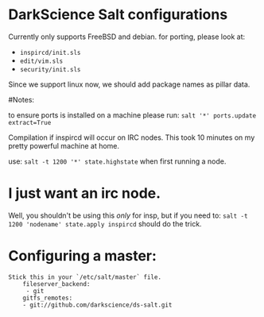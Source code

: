 # DarkScience Salt configurations

Currently only supports FreeBSD and debian.
for porting, please look at:

 * `inspircd/init.sls`
 * `edit/vim.sls`
 * `security/init.sls`

Since we support linux now, we should add package names as pillar data.

#Notes:

to ensure ports is installed on a machine please run:
`salt '*' ports.update extract=True`

Compilation if inspircd will occur on IRC nodes.
This took 10 minutes on my pretty powerful machine at home.

use:
`salt -t 1200 '*' state.highstate` when first running a node.

# I just want an irc node.
Well, you shouldn't be using this _only_ for insp, but if you need to: `salt -t 1200 'nodename' state.apply inspircd` should do the trick.

# Configuring a master:

    Stick this in your `/etc/salt/master` file.
        fileserver_backend:
         - git
        gitfs_remotes:
        - git://github.com/darkscience/ds-salt.git

